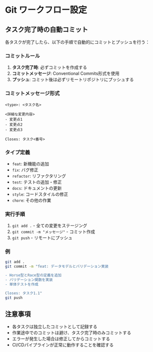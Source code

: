 # Git ワークフロー設定

## タスク完了時の自動コミット

各タスクが完了したら、以下の手順で自動的にコミットとプッシュを行う：

### コミットルール

1. **タスク完了時**: 必ずコミットを作成する
2. **コミットメッセージ**: Conventional Commits形式を使用
3. **プッシュ**: コミット後は必ずリモートリポジトリにプッシュする

### コミットメッセージ形式

```
<type>: <タスク名>

<詳細な変更内容>
- 変更点1
- 変更点2
- 変更点3

Closes: タスク<番号>
```

### タイプ定義

- `feat`: 新機能の追加
- `fix`: バグ修正
- `refactor`: リファクタリング
- `test`: テストの追加・修正
- `docs`: ドキュメントの更新
- `style`: コードスタイルの修正
- `chore`: その他の作業

### 実行手順

1. `git add .` - 全ての変更をステージング
2. `git commit -m "メッセージ"` - コミット作成
3. `git push` - リモートにプッシュ

### 例

```bash
git add .
git commit -m "feat: データモデルとバリデーション実装

- Horse型とRace型の定義を追加
- バリデーション関数を実装
- 単体テストを作成

Closes: タスク1.1"
git push
```

## 注意事項

- 各タスクは独立したコミットとして記録する
- 作業途中でのコミットは避け、タスク完了時のみコミットする
- エラーが発生した場合は修正してからコミットする
- CI/CDパイプラインが正常に動作することを確認する
